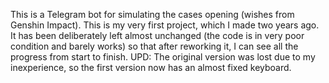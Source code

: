 This is a Telegram bot for simulating the cases opening (wishes from Genshin Impact). This is my very first project, which I made two years ago. It has been deliberately left almost unchanged (the code is in very poor condition and barely works) so that after reworking it, I can see all the progress from start to finish. UPD: The original version was lost due to my inexperience, so the first version now has an almost fixed keyboard.
